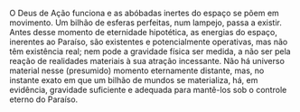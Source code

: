 ﻿O Deus de Ação funciona e as abóbadas inertes do espaço se põem em movimento. Um bilhão de esferas perfeitas, num lampejo, passa a existir. Antes desse momento de eternidade hipotética, as energias do espaço, inerentes ao Paraíso, são existentes e potencialmente operativas, mas não têm existência real; nem pode a gravidade física ser medida, a não ser pela reação de realidades materiais à sua atração incessante. Não há universo material nesse (presumido) momento eternamente distante, mas, no instante exato em que um bilhão de mundos se materializa, há, em evidência, gravidade suficiente e adequada para mantê-los sob o controle eterno do Paraíso.